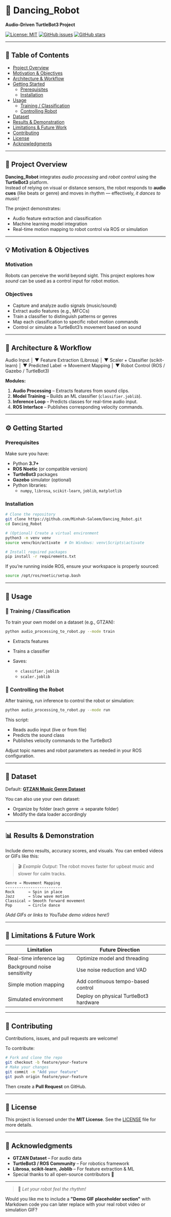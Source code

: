 # 🤖 Dancing_Robot  
**Audio-Driven TurtleBot3 Project**

[![License: MIT](https://img.shields.io/badge/License-MIT-yellow.svg)](LICENSE)
[![GitHub issues](https://img.shields.io/github/issues/Minhah-Saleem/Dancing_Robot)](https://github.com/Minhah-Saleem/Dancing_Robot/issues)
[![GitHub stars](https://img.shields.io/github/stars/Minhah-Saleem/Dancing_Robot)](https://github.com/Minhah-Saleem/Dancing_Robot/stargazers)

---

## 🧭 Table of Contents
- [Project Overview](#project-overview)
- [Motivation & Objectives](#motivation--objectives)
- [Architecture & Workflow](#architecture--workflow)
- [Getting Started](#getting-started)
  - [Prerequisites](#prerequisites)
  - [Installation](#installation)
- [Usage](#usage)
  - [Training / Classification](#training--classification)
  - [Controlling Robot](#controlling-robot)
- [Dataset](#dataset)
- [Results & Demonstration](#results--demonstration)
- [Limitations & Future Work](#limitations--future-work)
- [Contributing](#contributing)
- [License](#license)
- [Acknowledgments](#acknowledgments)

---

## 🎯 Project Overview
**Dancing_Robot** integrates *audio processing* and *robot control* using the **TurtleBot3** platform.  
Instead of relying on visual or distance sensors, the robot responds to **audio cues** (like beats or genre) and moves in rhythm — effectively, *it dances to music!*

The project demonstrates:
- Audio feature extraction and classification  
- Machine learning model integration  
- Real-time motion mapping to robot control via ROS or simulation

---

## 💡 Motivation & Objectives

### Motivation
Robots can perceive the world beyond sight. This project explores how *sound* can be used as a control input for robot motion.

### Objectives
- Capture and analyze audio signals (music/sound)
- Extract audio features (e.g., MFCCs)
- Train a classifier to distinguish patterns or genres
- Map each classification to specific robot motion commands
- Control or simulate a TurtleBot3’s movement based on sound

---

## 🧩 Architecture & Workflow


Audio Input
│
▼
Feature Extraction (Librosa)
│
▼
Scaler + Classifier (scikit-learn)
│
▼
Predicted Label → Movement Mapping
│
▼
Robot Control (ROS / Gazebo / TurtleBot3)


**Modules:**
1. **Audio Processing** – Extracts features from sound clips.  
2. **Model Training** – Builds an ML classifier (`classifier.joblib`).  
3. **Inference Loop** – Predicts classes for real-time audio input.  
4. **ROS Interface** – Publishes corresponding velocity commands.  

---

## ⚙️ Getting Started

### Prerequisites

Make sure you have:
- Python **3.7+**
- **ROS Noetic** (or compatible version)
- **TurtleBot3** packages
- **Gazebo** simulator (optional)
- Python libraries:
  - `numpy`, `librosa`, `scikit-learn`, `joblib`, `matplotlib`

### Installation

```bash
# Clone the repository
git clone https://github.com/Minhah-Saleem/Dancing_Robot.git
cd Dancing_Robot

# (Optional) Create a virtual environment
python3 -m venv venv
source venv/bin/activate  # On Windows: venv\Scripts\activate

# Install required packages
pip install -r requirements.txt
````

If you’re running inside ROS, ensure your workspace is properly sourced:

```bash
source /opt/ros/noetic/setup.bash
```

---

## 🚀 Usage

### 🧠 Training / Classification

To train your own model on a dataset (e.g., GTZAN):

```bash
python audio_processing_to_robot.py --mode train
```

* Extracts features
* Trains a classifier
* Saves:

  * `classifier.joblib`
  * `scaler.joblib`

### 🤖 Controlling the Robot

After training, run inference to control the robot or simulation:

```bash
python audio_processing_to_robot.py --mode run
```

This script:

* Reads audio input (live or from file)
* Predicts the sound class
* Publishes velocity commands to the TurtleBot3

Adjust topic names and robot parameters as needed in your ROS configuration.

---

## 🎵 Dataset

Default: [**GTZAN Music Genre Dataset**](https://www.kaggle.com/datasets/andradaolteanu/gtzan-dataset-music-genre-classification)

You can also use your own dataset:

* Organize by folder (each genre → separate folder)
* Modify the data loader accordingly

---

## 📊 Results & Demonstration

Include demo results, accuracy scores, and visuals.
You can embed videos or GIFs like this:

> 🎬 *Example Output:*
> The robot moves faster for upbeat music and slower for calm tracks.

```text
Genre → Movement Mapping
-------------------------
Rock      → Spin in place
Jazz      → Slow wave motion
Classical → Smooth forward movement
Pop       → Circle dance
```

*(Add GIFs or links to YouTube demo videos here!)*

---

## 🚧 Limitations & Future Work

| Limitation                   | Future Direction                       |
| ---------------------------- | -------------------------------------- |
| Real-time inference lag      | Optimize model and threading           |
| Background noise sensitivity | Use noise reduction and VAD            |
| Simple motion mapping        | Add continuous tempo-based control     |
| Simulated environment        | Deploy on physical TurtleBot3 hardware |

---

## 🤝 Contributing

Contributions, issues, and pull requests are welcome!

To contribute:

```bash
# Fork and clone the repo
git checkout -b feature/your-feature
# Make your changes
git commit -m "Add your feature"
git push origin feature/your-feature
```

Then create a **Pull Request** on GitHub.

---

## 📜 License

This project is licensed under the **MIT License**.
See the [LICENSE](LICENSE) file for more details.

---

## 🙏 Acknowledgments

* **GTZAN Dataset** – For audio data
* **TurtleBot3 / ROS Community** – For robotics framework
* **Librosa**, **scikit-learn**, **Joblib** – For feature extraction & ML
* Special thanks to all open-source contributors 💙

---

> 🕺 *Let your robot feel the rhythm!*

Would you like me to include a **"Demo GIF placeholder section"** with Markdown code you can later replace with your real robot video or simulation GIF?
```
